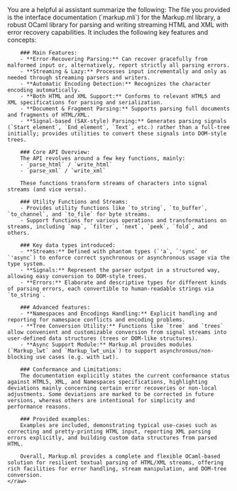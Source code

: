 <config model="gpt-4.5"  max_tokens="8000" />

<msg role="developer">
    You are a helpful ai assistant
</msg>
<msg role="user">
summarize the following:
<agent src="/Users/dakotamurphy/chatgpt/prompts/output_file_test.md" local />
</msg>

<msg role="assistant">
	<raw>
		The file you provided is the interface documentation (`markup.mli`) for the Markup.ml library, a robust OCaml library for parsing and writing streaming HTML and XML with error recovery capabilities. It includes the following key features and concepts:
		
		### Main Features:
		- **Error-Recovering Parsing:** Can recover gracefully from malformed input or, alternatively, report strictly all parsing errors.
		- **Streaming & Lazy:** Processes input incrementally and only as needed through streaming parsers and writers.
		- **Automatic Encoding Detection:** Recognizes the character encoding automatically.
		- **Both HTML and XML Support:** Conforms to relevant HTML5 and XML specifications for parsing and serialization.
		- **Document & Fragment Parsing:** Supports parsing full documents and fragments of HTML/XML.
		- **Signal-based (SAX-style) Parsing:** Generates parsing signals (`Start_element`, `End_element`, `Text`, etc.) rather than a full-tree initially; provides utilities to convert these signals into DOM-style trees.
		
		### Core API Overview:
		The API revolves around a few key functions, mainly:
		- `parse_html` / `write_html`
		- `parse_xml` / `write_xml`
		
		These functions transform streams of characters into signal streams (and vice versa).
		
		### Utility Functions and Streams:
		- Provides utility functions like `to_string`, `to_buffer`, `to_channel`, and `to_file` for byte streams.
		- Support functions for various operations and transformations on streams, including `map`, `filter`, `next`, `peek`, `fold`, and others.
		
		### Key data types introduced:
		- **Streams:** Defined with phantom types (`'a`, `'sync` or `'async`) to enforce correct synchronous or asynchronous usage via the type system.
		- **Signals:** Represent the parser output in a structured way, allowing easy conversion to DOM-style trees.
		- **Errors:** Elaborate and descriptive types for different kinds of parsing errors, each convertible to human-readable strings via `to_string`.
		
		### Advanced features:
		- **Namespaces and Encodings Handling:** Explicit handling and reporting for namespace conflicts and encoding problems.
		- **Tree Conversion Utility:** Functions like `tree` and `trees` allow convenient and customizable conversion from signal streams into user-defined data structures (trees or DOM-like structures).
		- **Async Support Module:** Markup.ml provides modules (`Markup_lwt` and `Markup_lwt_unix`) to support asynchronous/non-blocking use cases (e.g. with Lwt).
		
		### Conformance and Limitations:
		The documentation explicitly states the current conformance status against HTML5, XML, and Namespaces specifications, highlighting deviations mainly concerning certain error recoveries or non-local adjustments. Some deviations are marked to be corrected in future versions, whereas others are intentional for simplicity and performance reasons.
		
		### Provided examples:
		Examples are included, demonstrating typical use-cases such as correcting and pretty-printing HTML input, reporting XML parsing errors explicitly, and building custom data structures from parsed HTML.
		
		Overall, Markup.ml provides a complete and flexible OCaml-based solution for resilient textual parsing of HTML/XML streams, offering rich facilities for error handling, stream manipulation, and DOM-tree conversion.
	</raw>
</msg>

<msg role="user">

</msg>